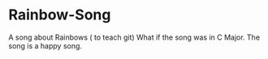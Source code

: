 # Rainbow-Song
A song about Rainbows ( to teach git)
What if the song was in C Major.
The song is a happy song.
